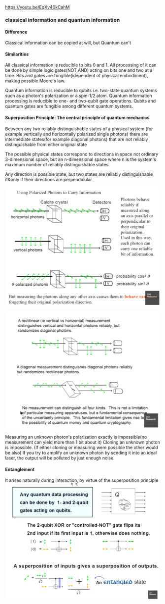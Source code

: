 https://youtu.be/EqXv40kCahM

### classical information and quantum information

#### Difference
Classical information can be copied at will, but Quantum can't


#### Similarities
All classical information is reducible to bits 0 and 1.
All processing of it can be done by simple logic gates(NOT,AND) acting on bits one and two at a time.
Bits and gates are fungible(idependent of physical embodiment), making possible Moore's law.

Quantum information is reducible to qubits
i.e. two-state quantum systems such as a photon's polarization or a spin-1/2 atom.
Quantum information processing is reducible to one- and two-qubit gate operations.
Qubits and quantum gates are fungible among different quantum systems.

#### Superposition Principle: The central principle of quantum mechanics
Between any two reliably distinguishable states of a physical system
(for example vertically and horizontally polarized single photons)
there are intermediate states(for example diagonal photons) that are not reliably distinguishable from either original state

The possible physical states correspond to directions in space not ordinary 3-dimensional space,
but an n-dimensional space where n is the system's maximum number of reliably distinguishable states.

Any direction is possible state, but two states are reliably distinguishable if&only if their directions are perpendicular


![Using_Polarized_Photons_to_Carry_Information](https://github.com/ylu999/quantum_class/blob/master/Quantum%20Information%20Science%20I,%20Part%201/1.%20History%20and%20development%20of%20quantum%20computation/b.%20History%20of%20quantum%20mechanics%20and%20quantum%20computation/Using_Polarized_Photons_to_Carry_Information.png?raw=true)

![Rectilinear](https://github.com/ylu999/quantum_class/blob/master/Quantum%20Information%20Science%20I,%20Part%201/1.%20History%20and%20development%20of%20quantum%20computation/b.%20History%20of%20quantum%20mechanics%20and%20quantum%20computation/Rectilinear.png?raw=true)

Measuring an unknown photon's polarization exactly is impossible(no measurement can yield more than 1 bit about it)
Cloning an unknown photon is impossible. (If either cloning or measuring were possible the other would be also)
If you try to amplify an unknown photon by sending it into an ideal laser, the output will be polluted by just enough noise.

#### Entanglement
It arises naturally during interaction, by virtue of the superposition principle
![Entanglement_happens_by_superposition](https://github.com/ylu999/quantum_class/blob/master/Quantum%20Information%20Science%20I,%20Part%201/1.%20History%20and%20development%20of%20quantum%20computation/b.%20History%20of%20quantum%20mechanics%20and%20quantum%20computation/Entanglement_happens_by_superposition.png?raw=true)


